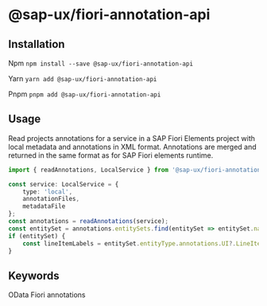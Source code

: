 # @sap-ux/fiori-annotation-api 


## Installation
Npm
`npm install --save @sap-ux/fiori-annotation-api`

Yarn
`yarn add @sap-ux/fiori-annotation-api `

Pnpm
`pnpm add @sap-ux/fiori-annotation-api `

## Usage

Read projects annotations for a service in a SAP Fiori Elements project with local metadata and annotations in XML format.
Annotations are merged and returned in the same format as for SAP Fiori elements runtime.

```Typescript
import { readAnnotations, LocalService } from '@sap-ux/fiori-annotation-api';

const service: LocalService = {
    type: 'local',
    annotationFiles,
    metadataFile
};
const annotations = readAnnotations(service);
const entitySet = annotations.entitySets.find(entitySet => entitySet.name === 'MyEntity');
if (entitySet) {
    const lineItemLabels = entitySet.entityType.annotations.UI?.LineItem?.map(dataField => dataField.Label)
}
```


## Keywords
OData Fiori annotations

